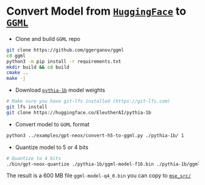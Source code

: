 # Convert Model from [`HuggingFace`](https://huggingface.co/spaces/HuggingFaceH4/open_llm_leaderboard) to [`GGML`](http://ggml.ai)

* Clone and build  `GGML` repo

```bash
git clone https://github.com/ggerganov/ggml
cd ggml
python3 -m pip install -r requirements.txt
mkdir build && cd build
cmake ..
make -j
```

* Download [`pythia-1b`](https://huggingface.co/EleutherAI/pythia-1b) model weights

```bash
# Make sure you have git-lfs installed (https://git-lfs.com)
git lfs install
git clone https://huggingface.co/EleutherAI/pythia-1b
```

* Convert model to `GGML` format

```bash
python3 ../examples/gpt-neox/convert-h5-to-ggml.py ./pythia-1b/ 1
```

* Quantize model to 5 or 4 bits

```bash
# Quantize to 4 bits
./bin/gpt-neox-quantize ./pythia-1b/ggml-model-f16.bin ./pythia-1b/ggml-model-q4_0.bin q4_0
```

The result is a 600 MB file `ggml-model-q4_0.bin` you can copy to [`mse_src/`](../mse_src/)
